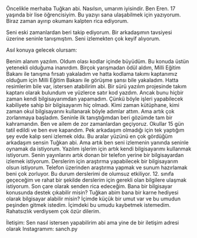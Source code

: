 
Öncelikle merhaba Tuğkan abi. Nasılsın, umarım iyisindir. Ben Eren. 17 yaşında bir lise öğrencisiyim. Bu yazıyı sana ulaşabilmek için yazıyorum. Biraz zaman ayırıp okumanı kalpten rica ediyorum.

Seni eski zamanlardan beri takip ediyorum. Bir arkadaşımın tavsiyesi üzerine seninle tanışmıştım. Seni izlemekten çok keyif alıyorum.

Asıl konuya gelecek olursam:

Benim alanım yazılım. Oldum olası kodlar içinde büyüdüm. Bu konuda üstün yetenekli olduğuma inanırdım. Birçok yarışmadan ödül aldım, Milli Eğitim Bakanı ile tanışma fırsatı yakaladım ve hatta kodlama takımı kaptanımız olduğum için Milli Eğitim Bakanı ile görüşme şansı bile yakaladım. Hatta resimlerim bile var, istersen atabilirim abi. Bir sürü yazılım projesinde takım kaptanı olarak bulundum ve yüzlerce satır kod yazdım. Ancak bunu hiçbir zaman kendi bilgisayarımdan yapamadım. Çünkü böyle işleri yapabilecek kabiliyete sahip bir bilgisayarım hiç olmadı. Kimi zaman kütüphane, kimi zaman okul bilgisayarını kullanarak böyle adımlar attım. Ama artık çok zorlanmaya başladım. Seninle ilk tanıştığımdan beri gözümde tam bir kahramandın. Ben ve ailem de zor zamanlardan geçiyoruz. Okullar 15 gün tatil edildi ve ben eve kapandım. Pek arkadaşım olmadığı için tek yaptığım şey evde kalıp seni izlemek oldu. Bu aralar yüzünü en çok gördüğüm arkadaşım sensin Tuğkan abi. Ama artık ben seni izlemenin yanında seninle oynamak da istiyorum. Yazılım işlerim için artık kendi bilgisayarımı kullanmak istiyorum. Senin yayınlarını artık donan bir telefon yerine bir bilgisayardan izlemek istiyorum. Derslerim için araştırma yapabilecek bir bilgisayarım olsun istiyorum. Telefon üzerinden araştırma yapmak ve sunum hazırlamak beni çok zorluyor. Bu durum derslerimi de olumsuz etkiliyor. 12. sınıfa geçeceğim ve rahat bir şekilde derslerim için gerekli olan bilgilere ulaşmak istiyorum. Son çare olarak senden rica edeceğim. Bana bir bilgisayar konusunda destek çıkabilir misin? Tuğkan abim bana bir karne hediyesi olarak bilgisayar alabilir misin? İçimde küçük bir umut var ve bu umudun peşinden gitmek istedim. İçimdeki bu umudu kaybetmek istemedim. Rahatsızlık verdiysem çok özür dilerim.

İletişim: Sen nasıl istersen yapabilirim abi ama yine de bir iletişim adresi olarak Instagramım: sanch.py
